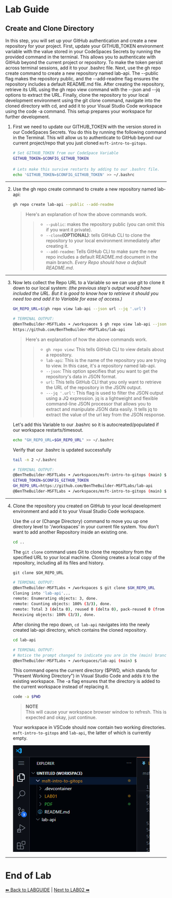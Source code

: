 # Lab Guide #

## Create and Clone Directory ##

In this step, you will set up your GitHub authentication and create a new repository for your project. First, update your GITHUB_TOKEN environment variable with the value stored in your CodeSpaces Secrets by running the provided command in the terminal. This allows you to authenticate with GitHub beyond the current project or repository. To make the token persist across terminal sessions, add it to your .bashrc file. Next, use the gh repo create command to create a new repository named lab-api. The --public flag makes the repository public, and the --add-readme flag ensures the repository includes a default README.md file. After creating the repository, retrieve its URL using the gh repo view command with the --json and --jq options to extract the URL. Finally, clone the repository to your local development environment using the git clone command, navigate into the cloned directory with cd, and add it to your Visual Studio Code workspace using the code -a command. This setup prepares your workspace for further development.

1. First we need to update our GITHUB_TOKEN with the version stored in our CodeSpaces Secrets. You do this by running the following command in the Terminal. This will allow us to authenticate to GitHub beyond our current project/repo that you just cloned ```msft-intro-to-gitops```. 

    ```sh
    # Set GITHUB_TOKEN from our CodeSpace Variable
    GITHUB_TOKEN=$CONFIG_GITHUB_TOKEN

    # Lets make this survive restarts by adding to our .bashrc file. 
    echo 'GITHUB_TOKEN=$CONFIG_GITHUB_TOKEN' >> ~/.bashrc
    ```
---
2. Use the gh repo create command to create a new repository named lab-api:

    ```sh
    gh repo create lab-api --public --add-readme
    ```

    > Here's an explanation of how the above commands work. 
    >>- ```--public```: makes the repository public (you can omit this if you want it private).
    >>- ```--clone```**(OPTIONAL)**: tells GitHub CLI to clone the repository to your local environment immediately after creating it. 
    >>- ```--add-readme```: Tells GitHub CLI to make sure the new repo includes a default README.md document in the main branch. *_Every Repo should have a default README.md_*.
---
3. Now lets collect the Repo URL to a Variable so we can use git to clone it down to our local system: _(the previous step's output would have included the URL. But it is good to know how to retrieve it should you need too and add it to Variable for ease of access.)_

    ```sh
    GH_REPO_URL=$(gh repo view lab-api --json url --jq '.url')
    ```
    ```sh
    # TERMINAL OUTPUT:
    @BenTheBuilder-MSFTLabs ➜ /workspaces $ gh repo view lab-api --json url --jq '.url'
    https://github.com/BenTheBuilder-MSFTLabs/lab-api
    ```
    > Here's an explanation of how the above commands work. 
    >>- ```gh repo view```: This tells GitHub CLI to view details about a repository.
    >>- ```lab-api```: This is the name of the repository you are trying to view. In this case, it's a repository named lab-api. 
    >>- ```--json```: This option specifies that you want to get the repository's data in JSON format.
    >>- ```url```: This tells GitHub CLI that you only want to retrieve the URL of the repository in the JSON output.
    >>- ```---jq '.url'```: This flag is used to filter the JSON output using a JQ expression. jq is a lightweight and flexible command-line JSON processor that allows you to extract and manipulate JSON data easily. It tells jq to extract the value of the url key from the JSON response.

    Let's add this Variable to our .bashrc so it is autocreated/populated if our workspace restarts/timesout. 
    ```sh
    echo "GH_REPO_URL=$GH_REPO_URL" >> ~/.bashrc
    ```

    Verify that our .bashrc is updated successfully
    ```sh
    tail -n 2 ~/.bashrc
    ```
    ```sh
    # TERMINAL OUTPUT:
    @BenTheBuilder-MSFTLabs ➜ /workspaces/msft-intro-to-gitops (main) $ tail -n 2 ~/.bashrc
    GITHUB_TOKEN=$CONFIG_GITHUB_TOKEN
    GH_REPO_URL=https://github.com/BenTheBuilder-MSFTLabs/lab-api
    @BenTheBuilder-MSFTLabs ➜ /workspaces/msft-intro-to-gitops (main) $
    ```
---
4. Clone the repository you created on GitHub to your local development environment and add it to your Visual Studio Code workspace.

    Use the ```cd``` or (Change Directory) command to move you up one directory level to '/workspaces' in your current file system. You don't want to add another Repository inside an existing one. 
    ```sh
    cd .. 
    ```

    The ```git clone``` command uses Git to clone the repository from the specified URL to your local machine. Cloning creates a local copy of the repository, including all its files and history. 

    ```repo
    git clone $GH_REPO_URL
    ```
    ```sh
    # TERMINAL OUTPUT:
    @BenTheBuilder-MSFTLabs ➜ /workspaces $ git clone $GH_REPO_URL
    Cloning into 'lab-api'...
    remote: Enumerating objects: 3, done.
    remote: Counting objects: 100% (3/3), done.
    remote: Total 3 (delta 0), reused 0 (delta 0), pack-reused 0 (from 0)
    Receiving objects: 100% (3/3), done.
    ```

    After cloning the repo down, ```cd lab-api``` navigates into the newly created lab-api directory, which contains the cloned repository.

    ```sh
    cd lab-api
    ```
    ```sh
    # TERMINAL OUTPUT:
    # Notice the prompt changed to indicate you are in the (main) branch of the lab-api repo. 
    @BenTheBuilder-MSFTLabs ➜ /workspaces/lab-api (main) $  
    ```

    This command opens the current directory ($PWD, which stands for "Present Working Directory") in Visual Studio Code and adds it to the existing workspace. The -a flag ensures that the directory is added to the current workspace instead of replacing it. 

    ```sh
    code -a $PWD
    ```

    >**NOTE**  
    > This will cause your workspace browser window to refresh. This is expected and okay, just continue. 

    Your workspace in VSCode should now contain two working directories. ```msft-intro-to-gitops``` and ```lab-api```, the latter of which is currently empty.

    ![Open-Preview](./imgs/lab01-04.jpg)

---
# End of Lab 

[⬅ Back to LABGUIDE](LABGUIDE.md) | [Next to LAB02 ➡](LAB02.md)
